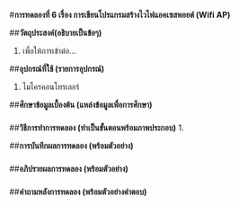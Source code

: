 #**การทดลองที่ 6 เรื่อง การเขียนโปรแกรมสร้างไวไฟแอคเซสพอยต์ (Wifi AP)**

##**วัตถุประสงค์(อธิบายเป็นข้อๆ)**
1. เพื่อให้การเข้าต่อ...

##**อุปกรณ์ที่ใช้ (รายการอุปกรณ์)**
1. ไมโครคอนโทรเลอร์

##**ศึกษาข้อมูลเบื้องต้น (แหล่งข้อมูลเพื่อการศึกษา)**
###

##**วิธีการทำการทดลอง (ทำเป็นขั้นตอนพร้อมภาพประกอบ)**
1.

##**การบันทึกผลการทดลอง (พร้อมตัวอย่าง)**
###

##**อภิปรายผลการทดลอง (พร้อมตัวอย่าง)**
###

##**คำถามหลังการทดลอง (พร้อมตัวอย่างคำตอบ)**
###
